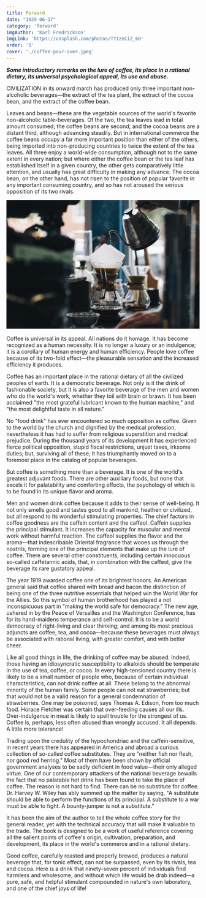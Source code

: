 ```yaml
---
title: Forward
date: "1929-06-17"
category: 'forward'
imgAuthor: 'Karl Fredrickson'
imgLink: 'https://unsplash.com/photos/TYIzeCiZ_60'
order: '3'
cover: './coffee-pour-over.jpeg'
---
```


***Some introductory remarks on the lure of coffee, its place in a rational dietary, its universal psychological appeal, its use and abuse.***

CIVILIZATION in its onward march has produced only three important non-alcoholic beverages—the extract of the tea plant, the extract of the cocoa bean, and the extract of the coffee bean.

Leaves and beans—these are the vegetable sources of the world's favorite non-alcoholic table-beverages. Of the two, the tea leaves lead in total amount consumed; the coffee beans are second; and the cocoa beans are a distant third, although advancing steadily. But in international commerce the coffee beans occupy a far more important position than either of the others, being imported into non-producing countries to twice the extent of the tea leaves. All three enjoy a world-wide consumption, although not to the same extent in every nation; but where either the coffee bean or the tea leaf has established itself in a given country, the other gets comparatively little attention, and usually has great difficulty in making any advance. The cocoa bean, on the other hand, has not risen to the position of popular favorite in any important consuming country, and so has not aroused the serious opposition of its two rivals.

![alt text](./coffee-pour-over.jpeg "Logo Title Text 1")

Coffee is universal in its appeal. All nations do it homage. It has become recognized as a human necessity. It is no longer a luxury or an indulgence; it is a corollary of human energy and human efficiency. People love coffee because of its two-fold effect—the pleasurable sensation and the increased efficiency it produces.

Coffee has an important place in the rational dietary of all the civilized peoples of earth. It is a democratic beverage. Not only is it the drink of fashionable society, but it is also a favorite beverage of the men and women who do the world's work, whether they toil with brain or brawn. It has been acclaimed "the most grateful lubricant known to the human machine," and "the most delightful taste in all nature."

No "food drink" has ever encountered so much opposition as coffee. Given to the world by the church and dignified by the medical profession, nevertheless it has had to suffer from religious superstition and medical prejudice. During the thousand years of its development it has experienced fierce political opposition, stupid fiscal restrictions, unjust taxes, irksome duties; but, surviving all of these, it has triumphantly moved on to a foremost place in the catalog of popular beverages.

But coffee is something more than a beverage. It is one of the world's greatest adjuvant foods. There are other auxiliary foods, but none that excels it for palatability and comforting effects, the psychology of which is to be found in its unique flavor and aroma.

Men and women drink coffee because it adds to their sense of well-being. It not only smells good and tastes good to all mankind, heathen or civilized, but all respond to its wonderful stimulating properties. The chief factors in coffee goodness are the caffein content and the caffeol. Caffein supplies the principal stimulant. It increases the capacity for muscular and mental work without harmful reaction. The caffeol supplies the flavor and the aroma—that indescribable Oriental fragrance that wooes us through the nostrils, forming one of the principal elements that make up the lure of coffee. There are several other constituents, including certain innocuous so-called caffetannic acids, that, in combination with the caffeol, give the beverage its rare gustatory appeal.

The year 1919 awarded coffee one of its brightest honors. An American general said that coffee shared with bread and bacon the distinction of being one of the three nutritive essentials that helped win the World War for the Allies. So this symbol of human brotherhood has played a not inconspicuous part in "making the world safe for democracy." The new age, ushered in by the Peace of Versailles and the Washington Conference, has for its hand-maidens temperance and self-control. It is to be a world democracy of right-living and clear thinking; and among its most precious adjuncts are coffee, tea, and cocoa—because these beverages must always be associated with rational living, with greater comfort, and with better cheer.

Like all good things in life, the drinking of coffee may be abused. Indeed, those having an idiosyncratic susceptibility to alkaloids should be temperate in the use of tea, coffee, or cocoa. In every high-tensioned country there is likely to be a small number of people who, because of certain individual characteristics, can not drink coffee at all. These belong to the abnormal minority of the human family. Some people can not eat strawberries; but that would not be a valid reason for a general condemnation of strawberries. One may be poisoned, says Thomas A. Edison, from too much food. Horace Fletcher was certain that over-feeding causes all our ills. Over-indulgence in meat is likely to spell trouble for the strongest of us. Coffee is, perhaps, less often abused than wrongly accused. It all depends. A little more tolerance!

Trading upon the credulity of the hypochondriac and the caffein-sensitive, in recent years there has appeared in America and abroad a curious collection of so-called coffee substitutes. They are "neither fish nor flesh, nor good red herring." Most of them have been shown by official government analyses to be sadly deficient in food value—their only alleged virtue. One of our contemporary attackers of the national beverage bewails the fact that no palatable hot drink has been found to take the place of coffee. The reason is not hard to find. There can be no substitute for coffee. Dr. Harvey W. Wiley has ably summed up the matter by saying, "A substitute should be able to perform the functions of its principal. A substitute to a war must be able to fight. A bounty-jumper is not a substitute."

It has been the aim of the author to tell the whole coffee story for the general reader, yet with the technical accuracy that will make it valuable to the trade. The book is designed to be a work of useful reference covering all the salient points of coffee's origin, cultivation, preparation, and development, its place in the world's commerce and in a rational dietary.

Good coffee, carefully roasted and properly brewed, produces a natural beverage that, for tonic effect, can not be surpassed, even by its rivals, tea and cocoa. Here is a drink that ninety-seven percent of individuals find harmless and wholesome, and without which life would be drab indeed—a pure, safe, and helpful stimulant compounded in nature's own laboratory, and one of the chief joys of life!